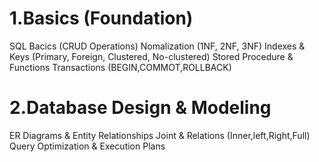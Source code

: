 # 1.Basics (Foundation)

SQL Bacics (CRUD Operations) Nomalization (1NF, 2NF, 3NF) Indexes & Keys (Primary, Foreign, Clustered, No-clustered) Stored Procedure & Functions Transactions (BEGIN,COMMOT,ROLLBACK) 

# 2.Database Design & Modeling 

ER Diagrams & Entity Relationships Joint & Relations (Inner,left,Right,Full) Query Optimization & Execution Plans

